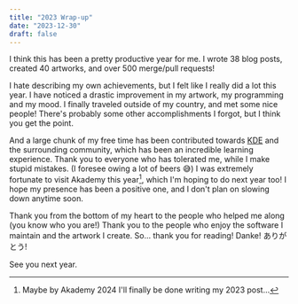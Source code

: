 ```yaml
---
title: "2023 Wrap-up"
date: "2023-12-30"
draft: false
---
```


I think this has been a pretty productive year for me. I wrote 38 blog posts, created 40 artworks, and over 500 merge/pull requests!

I hate describing my own achievements, but I felt like I really did a lot this year. I have noticed a drastic improvement in my artwork, my programming and my mood. I finally traveled outside of my country, and met some nice people! There's probably some other accomplishments I forgot, but I think you get the point.

And a large chunk of my free time has been contributed towards [KDE](https://kde.org) and the surrounding community, which has been an incredible learning experience. Thank you to everyone who has tolerated me, while I make stupid mistakes. (I foresee owing a lot of beers 😅) I was extremely fortunate to visit Akademy this year[^1], which I'm hoping to do next year too! I hope my presence has been a positive one, and I don't plan on slowing down anytime soon.

Thank you from the bottom of my heart to the people who helped me along (you know who you are!) Thank you to the people who enjoy the software I maintain and the artwork I create. So... thank you for reading! Danke! ありがとう!

See you next year.

[^1]: Maybe by Akademy 2024 I'll finally be done writing my 2023 post...
